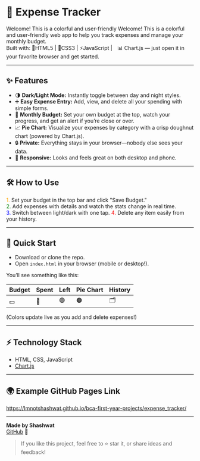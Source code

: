 # 💸 Expense Tracker

Welcome! This is a colorful and user-friendly Welcome! This is a colorful and user-friendly web app to help you track expenses and manage your monthly budget.  
Built with: 🔸HTML5 | 🎨CSS3 | ⚡JavaScript | 📊 Chart.js — just open it in your favorite browser and get started.



---

## ✨ Features

- 🌗 **Dark/Light Mode:** Instantly toggle between day and night styles.
- ➕ **Easy Expense Entry:** Add, view, and delete all your spending with simple forms.
- 🏦 **Monthly Budget:** Set your own budget at the top, watch your progress, and get an alert if you’re close or over.
- 📈 **Pie Chart:** Visualize your expenses by category with a crisp doughnut chart (powered by Chart.js).
- 🔒 **Private:** Everything stays in your browser—nobody else sees your data.
- 📱 **Responsive:** Looks and feels great on both desktop and phone.

---

## 🛠️ How to Use

<font color="orange">1.</font> Set your budget in the top bar and click "Save Budget."  
<font color="green">2.</font> Add expenses with details and watch the stats change in real time.  
<font color="blue">3.</font> Switch between light/dark with one tap. 
<font color="red">4.</font> Delete any item easily from your history.

---

## 🚀 Quick Start

- Download or clone the repo.
- Open `index.html` in your browser (mobile or desktop!).

You’ll see something like this:

| Budget | Spent | Left | Pie Chart | History |
|--------|-------|------|-----------|---------|
| 💵      | 💸    | 🟢   | 🟠        | 🗂️       |

(Colors update live as you add and delete expenses!)

---

## ⚡ Technology Stack

- HTML, CSS, JavaScript
- [Chart.js](https://www.chartjs.org/)

---

## 🌍 Example GitHub Pages Link

https://Imnotshashwat.github.io/bca-first-year-projects/expense_tracker/


---

**Made by Shashwat**  
[GitHub](https://github.com/Imnotshashwat) 💬

> If you like this project, feel free to ⭐ star it, or share ideas and feedback!


